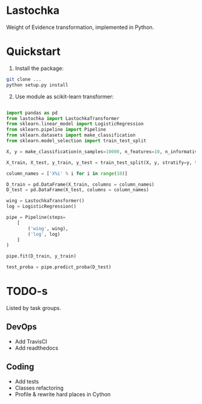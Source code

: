 # Lastochka

Weight of Evidence transformation, implemented in Python. 

# Quickstart

1. Install the package:
```bash
git clone ...
python setup.py install
```

2. Use module as scikit-learn transformer:
```python

import pandas as pd
from lastochka import LastochkaTransformer
from sklearn.linear_model import LogisticRegression
from sklearn.pipeline import Pipeline
from sklearn.datasets import make_classification
from sklearn.model_selection import train_test_split

X, y = make_classification(n_samples=10000, n_features=10, n_informative=2, random_state=42)

X_train, X_test, y_train, y_test = train_test_split(X, y, stratify=y, test_size=0.3, random_state=42)

column_names = ['X%i' % i for i in range(10)]

D_train = pd.DataFrame(X_train, columns = column_names)
D_test = pd.DataFrame(X_test, columns = column_names)

wing = LastochkaTransformer()
log = LogisticRegression()

pipe = Pipeline(steps=
    [
        ('wing', wing),
        ('log', log)
    ]
)

pipe.fit(D_train, y_train)

test_proba = pipe.predict_proba(D_test)
```

# TODO-s
Listed by task groups. 

## DevOps
- Add TravisCI 
- Add readthedocs

## Coding
- Add tests
- Classes refactoring 
- Profile & rewrite hard places in Cython
